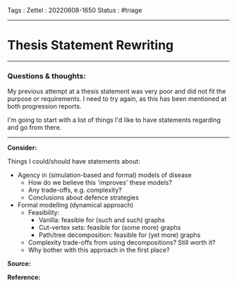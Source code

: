Tags :
Zettel :  20220608-1650
Status : #triage 

-----

# Thesis Statement Rewriting

-----

### Questions & thoughts:

My previous attempt at a thesis statement was very poor and did not fit the purpose or requirements. I need to try again, as this has been mentioned at both progression reports.

I'm going to start with a list of things I'd like to have statements regarding and go from there.



-----
 
**Consider:**

Things I could/should have statements about:
- Agency in (simulation-based and formal) models of disease
	- How do we believe this 'improves' these models?
	- Any trade-offs, e.g. complexity?
	- Conclusions about defence strategies
- Formal modelling (dynamical approach)
	- Feasibility:
		- Vanilla: feasible for (such and such) graphs
		- Cut-vertex sets: feasible for (some more) graphs
		- Path/tree decomposition: feasible for (yet more) graphs
	- Complexity trade-offs from using decompositions? Still worth it?
	- Why bother with this approach in the first place?


**Source:** 


**Reference:** 
